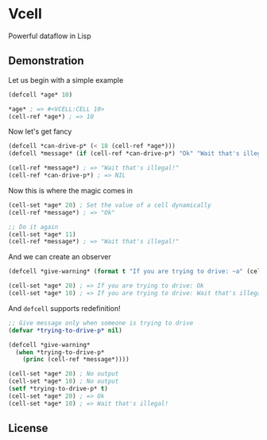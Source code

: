 # Vcell
Powerful dataflow in Lisp

## Demonstration
Let us begin with a simple example
```lisp
(defcell *age* 10)

*age* ; => #<VCELL:CELL 10>
(cell-ref *age*) ; => 10
```

Now let's get fancy
```lisp
(defcell *can-drive-p* (< 18 (cell-ref *age*)))
(defcell *message* (if (cell-ref *can-drive-p*) "Ok" "Wait that's illegal!"))

(cell-ref *message*) ; => "Wait that's illegal!"
(cell-ref *can-drive-p*) ; => NIL
```

Now this is where the magic comes in
```lisp
(cell-set *age* 20) ; Set the value of a cell dynamically
(cell-ref *message*) ; => "Ok"

;; Do it again
(cell-set *age* 11)
(cell-ref *message*) ; => "Wait that's illegal!"
```

And we can create an observer
```lisp
(defcell *give-warning* (format t "If you are trying to drive: ~a" (cell-ref *message*)))

(cell-set *age* 20) ; => If you are trying to drive: Ok
(cell-set *age* 10) ; => If you are trying to drive: Wait that's illegal!
```

And `defcell` supports redefinition!
```lisp
;; Give message only when someone is trying to drive
(defvar *trying-to-drive-p* nil)

(defcell *give-warning*
  (when *trying-to-drive-p*
    (princ (cell-ref *message*))))

(cell-set *age* 20) ; No output
(cell-set *age* 10) ; No output
(setf *trying-to-drive-p* t)
(cell-set *age* 20) ; => Ok
(cell-set *age* 10) ; => Wait that's illegal!
```
## License

